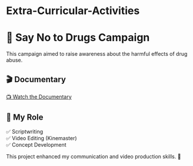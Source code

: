 # Extra-Curricular-Activities

# 📢 Say No to Drugs Campaign  

This campaign aimed to raise awareness about the harmful effects of drug abuse.  

## 🎬 Documentary  
[📺 Watch the Documentary](https://drive.google.com/drive/folders/1ggHC2CgvBS5dBfS7_rvbMT8bcqYq5CQf?usp=sharing)  

## 📝 My Role  
✅ Scriptwriting  
✅ Video Editing (Kinemaster)  
✅ Concept Development  

This project enhanced my communication and video production skills. 🎥  
